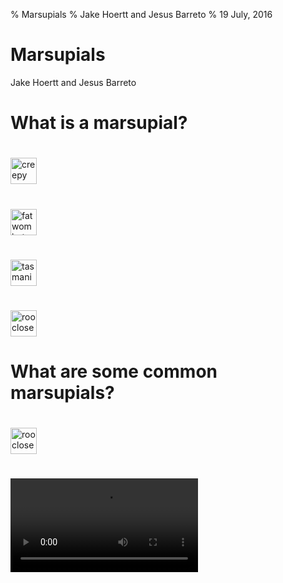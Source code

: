 % Marsupials
% Jake Hoertt and Jesus Barreto
% 19 July, 2016

# Marsupials
Jake Hoertt and Jesus Barreto

# What is a marsupial?
<aside class = " A Marsupial is a pouched mammal that gives birth to an undeveloped fetus. Marsupials are structurally diverse and come in many shapes and sizes.">
</aside>

# 
<img src="http://i.imgur.com/2uErlYB.jpg" alt="creepy eyes" height="42" width="42">

#
<img src="http://www.animalfactsencyclopedia.com/images/wombatcommon.jpg" alt="fat wombat" height="42" width="42">

#
<img src="https://www.phactual.com/wp-content/uploads/2015/01/tasmanian5.jpg" alt="tasmanian devil" height="42" width="42">

#
<img src="http://thumbs.media.smithsonianmag.com//filer/evotourism-Kangaroo-Island-Australia-631.jpg__800x600_q85_crop.jpg" alt="roo closeup" height="42" width="42">

# What are some common marsupials?
<aside class = "What are some well known marsupials?">
</aside>

# 
<img src="http://thumbs.media.smithsonianmag.com//filer/evotourism-Kangaroo-Island-Australia-631.jpg__800x600_q85_crop.jpg" alt="roo closeup" height="42" width="42">
<aside class = " Kangaroos are the largest marsupial. They are native to Australia and not endangered. Female Kangaroos can be seen carrying their young, called joeys, in their pouches. 
Kangaroos have become an unofficial symobl of Australia. They can also be seen boxing eachother in the wild." ></aside>

#
<video controls autoplay>
  <source src="movie.mp4" type="video/mp4">
  <source src="movie.ogg" type="video/ogg">
  Your browser does not support the video tag.
</video>


